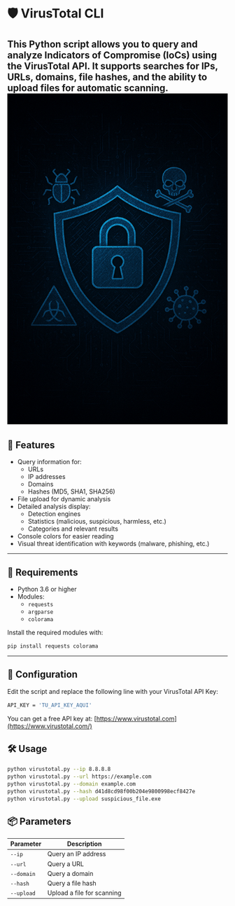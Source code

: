 # 🛡️ VirusTotal CLI

This Python script allows you to query and analyze Indicators of Compromise (IoCs) using the VirusTotal API. It supports searches for IPs, URLs, domains, file hashes, and the ability to upload files for automatic scanning.
![](https://github.com/Mr-r00t11/VirusTotal/blob/main/img/VirusTotal.png?raw=true)
---
## 🚀 Features

- Query information for:
    - URLs
    - IP addresses
    - Domains
    - Hashes (MD5, SHA1, SHA256)
- File upload for dynamic analysis
- Detailed analysis display:
    - Detection engines
    - Statistics (malicious, suspicious, harmless, etc.)
    - Categories and relevant results
- Console colors for easier reading
- Visual threat identification with keywords (malware, phishing, etc.)

---
## 🧰 Requirements

- Python 3.6 or higher
- Modules:
    - `requests`
    - `argparse`
    - `colorama`
  
Install the required modules with:
```bash
pip install requests colorama
```
___
## 🔑 Configuration

Edit the script and replace the following line with your VirusTotal API Key:
```bash
API_KEY = 'TU_API_KEY_AQUI'
```

You can get a free API key at: [https://www.virustotal.com](https://www.virustotal.com/)

## 🛠️ Usage

```bash
python virustotal.py --ip 8.8.8.8 
python virustotal.py --url https://example.com
python virustotal.py --domain example.com
python virustotal.py --hash d41d8cd98f00b204e9800998ecf8427e 
python virustotal.py --upload suspicious_file.exe
```

## 📦 Parameters

| Parameter  | Description                |
| ---------- | -------------------------- |
| `--ip`     | Query an IP address        |
| `--url`    | Query a URL                |
| `--domain` | Query a domain             |
| `--hash`   | Query a file hash          |
| `--upload` | Upload a file for scanning |